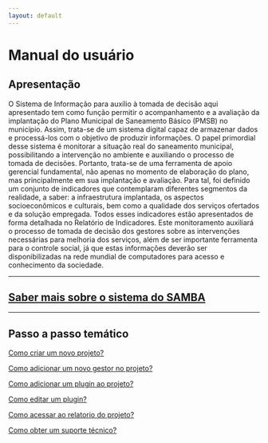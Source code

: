 ```yaml
---
layout: default
---
```


# Manual do usuário

## Apresentação

O Sistema de Informação para auxílio à tomada de decisão aqui apresentado tem como função permitir o acompanhamento e a avaliação da implantação do Plano Municipal de Saneamento Básico (PMSB) no município. Assim, trata-se de um sistema digital capaz de armazenar dados e processá-los com o objetivo de produzir informações.
O papel primordial desse sistema é monitorar a situação real do saneamento municipal, possibilitando a intervenção no ambiente e auxiliando o processo de tomada de decisões.
Portanto, trata-se de uma ferramenta de apoio gerencial fundamental, não apenas no momento de elaboração do plano, mas principalmente em sua implantação e avaliação.
Para tal, foi definido um conjunto de indicadores que contemplaram diferentes segmentos da realidade, a saber: a infraestrutura implantada, os aspectos socioeconômicos e culturais, bem como a qualidade dos serviços ofertados e da solução empregada. Todos esses indicadores estão apresentados de forma detalhada no Relatório de Indicadores.
Este monitoramento auxiliará o processo de tomada de decisão dos gestores sobre as intervenções necessárias para melhoria dos serviços, além de ser importante ferramenta para o controle social, já que estas informações deverão ser disponibilizadas na rede mundial de computadores para acesso e conhecimento da sociedade.
* * *
## [Saber mais sobre o sistema do SAMBA](sistema)
* * *
## Passo a passo temático

[Como criar um novo projeto?](projeto)

[Como adicionar um novo gestor no projeto?](addGestor)

[Como adicionar um plugin ao projeto?](addPlugin)

[Como editar um plugin?](editPlugin)

[Como acessar ao relatorio do projeto?](goToAnalise)

[Como obter um suporte técnico?](suporteTecnico)
